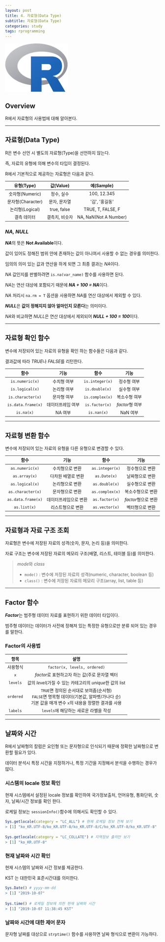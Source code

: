 ```yaml
---
layout: post
title: 4. 자료형(Data Type)
subtitle: 자료형(Data Type)
categories: study
tags: rprogramming
---
```


![r](/assets/img/logo/r-logo.png)

## Overview

R에서 자료형의 사용법에 대해 알아본다.

***

## 자료형(Data Type)

R은 변수 선언 시 별도의 자료형(Type)을 선언하지 않는다.

즉, 자료의 유형에 의해 변수의 타입이 결정된다.

R에서 기본적으로 제공하는 자료형은 다음과 같다.

| 유형(Type) | 값(Value) | 예(Sample) |
|:----------:|:----------:|:----------:|
| 숫자형(Numeric) | 정수, 실수 | 100, 12.345 |
| 문자형(Character) | 문자, 문자열 | '김', '홍길동' |
| 논리형(Logical) | true, false | TRUE, T, FALSE, F |
| 결측 데이터 | 결측치, 비슷자 | NA, NaN(Not A Number) |

### *NA, NULL*

***NA***의 뜻은 **Not Available**이다.

값이 있어도 정해진 범위 안에 존재하는 값이 아니여서 사용할 수 없는 경우를 의미한다.

임의의 의미 있는 값과 연산을 하게 되면 그 최종 결과는 *NA*이다.

*NA* 값인지를 판별하려면 `is.na(var_name)` 함수를 사용하면 된다.

*NA*는 연산 대상에 포함되기 때문에 ***NA + 100 = NA***이다.

*NA* 처리시 `na.rm = T` 옵션을 사용하면 *NA*를 연산 대상에서 제외할 수 있다.

***NULL***은 **값이 정해지지 않아 얼마인지 모른다**는 의미이다.

*NA*와 비교하면 *NULL*은 연산 대상에서 제외되어 ***NULL + 100 = 100***이다.

***

## 자료형 확인 함수

변수에 저장되어 있는 자료의 유형을 확인 하는 함수들은 다음과 같다.

결과값에 따라 *TRUE*나 *FALSE*를 리턴한다.

| 함수 | 기능 | 함수 | 기능 |
|:----------:|:----------:|:----------:|:----------:|
| `is.numeric(x)` | 수치형 여부 | `is.integer(x)` | 정수형 여부 |
| `is.logical(x)` | 논리형 여부 | `is.double(x)` | 실수형 여부 |
| `is.character(x)` | 문자형 여부| `is.complex(x)` | 복소수형 여부 |
| `is.data.frame(x)` | 데이터프레임 여부| `is.factor(x)` | *factor*형 여부 |
| `is.na(x)` | NA 여부 | `is.nan(x)` | NaN 여부 |

***

## 자료형 변환 함수

변수에 저장되어 있는 자료의 유형을 다른 유형으로 변경할 수 있다.

| 함수 | 기능 | 함수 | 기능 |
|:----------:|:----------:|:----------:|:----------:|
| `as.numeric(x)` | 수치형으로 변환 | `as.integer(x)` | 정수형으로 변환 |
| `as.array(x)` | 다차원 배열로 변환 | `as.Date(x)` | 날짜형으로 변환|
| `as.logical(x)` | 논리형으로 변환 | `as.double(x)` | 실수형으로 변환 |
| `as.character(x)` | 문자형으로 변환| `as.complex(x)` | 복소수형으로 변환 |
| `as.data.frame(x)` | 데이터프레임으로 변환| `as.factor(x)` | *factor*형으로 변환 |
| `as.list(x)` | 리스트형으로 변환 | `as.vector(x)` | 벡터형으로 변환 |

***

## 자료형과 자료 구조 조회

자료형은 변수에 저장된 자료의 성격(숫자, 문자, 논리 등)을 의미한다.

자료 구조는 변수에 저장된 자료의 메모리 구조(배열, 리스트, 테이블 등)를 의미한다.

> *mode*와 *class*  
> - `mode()` : 변수에 저장된 자료의 성격(numeric, character, boolean 등)  
> - `class()` : 변수에 저장된 자료의 메모리 구조(array, list, table 등)  

***

## Factor 함수

***Factor***는 범주형 데이터 자료를 표현하기 위한 데이터 타입이다.

범주형 데이터는 데이터가 사전에 정해져 있는 특정한 유형으로만 분류 되어 있는 경우를 말한다.

### Factor의 사용법

| 항목 | 설명 |
|:----------:|:----------:|
| 사용형식 | `factor(x, levels, ordered)` |
| `x` | *factor*로 표현하고자 하는 값(주로 문자열 벡터 |
| `levels`| 값의 *level*(가질 수 있는 카테고리의 *unique*한 값의 list |
| `ordered` | `TRUE`면 정의된 순서대로 보여줌(순서형)</br>`FALSE`면 명목형 데이터(기본값, 알파벳/가나다 순)</br>기본 값을 매개 변수 `x`의 내용을 정렬한 결과를 사용 |
| `labels` | `levels`에 해당하는 새로운 라벨을 작성 |

***

## 날짜와 시간

R에서 날짜형의 칼럼은 요인형 또는 문자형으로 인식되기 때문에 정확한 날짜형으로 변환할 필요가 있다.

데이터 분석시 특정 시간을 지정하거나, 특정 기간을 지정해서 분석을 수행하는 경우가 많다.

### 시스템의 locale 정보 확인

현재 시스템에서 설정된 locale 정보를 확인하여 국가정보출처, 언어유형, 통화단위, 숫자, 날짜/시간 정보를 확인 한다.

로케일 정보는 `sessionInfo()`함수에 의해서도 확인할 수 있다.

```R
Sys.getlocale(category = "LC_ALL") # 현재 로케일 정보 전체 보기
> [1] "ko_KR.UTF-8/ko_KR.UTF-8/ko_KR.UTF-8/C/ko_KR.UTF-8/ko_KR.UTF-8"

Sys.getlocale(category = "LC_COLLATE") # 지역정보 출처만 보기
> [1] "ko_KR.UTF-8"
```

### 현재 날짜와 시간 확인

현재 시스템의 날짜와 시간 정보를 제공한다.

KST 는 대한민국 표준시간대를 의미한다.

```R
Sys.Date() # yyyy-mm-dd
> [1] "2019-10-07"

Sys.time() # 로케일 정보에 의한 현재 날짜와 시간
> [1] "2019-10-07 11:38:45 KST"
```

### 날짜와 시간에 대한 제어 문자

문자형 날짜를 대상으로 `strptime()` 함수를 사용하면 날짜 형식으로 변환이 가능하다.

